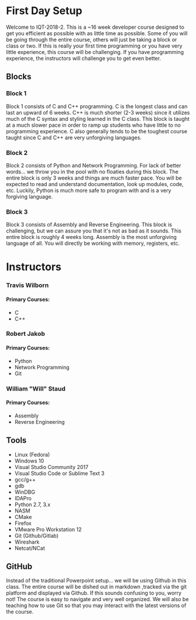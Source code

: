 # First Day Setup

Welcome to IQT-2018-2. This is a ~16 week developer course designed to get you efficient as possible with as little time as possible. Some of you will be going through the entire course, others will just be taking a block or class or two. If this is really your first time programming or you have very little experience, this course will be challenging. If you have programming experience, the instructors will challenge you to get even better.

## Blocks

### Block 1

Block 1 consists of C and C++ programming. C is the longest class and can last an upward of 6 weeks. C++ is much shorter \(2-3 weeks\) since it utilizes much of the C syntax and styling learned in the C class. This block is taught at a much slower pace in order to ramp up students who have little to no programming experience. C also generally tends to be the toughest course taught since C and C++ are very unforgiving languages.

### Block 2

Block 2 consists of Python and Network Programming. For lack of better words... we throw you in the pool with no floaties during this block. The entire block is only 3 weeks and things are much faster pace. You will be expected to read and understand documentation, look up modules, code, etc. Luckily, Python is much more safe to program with and is a very forgiving language.

### Block 3

Block 3 consists of Assembly and Reverse Engineering. This block is challenging, but we can assure you that it's not as bad as it sounds. This entire block is roughly 4 weeks long. Assembly is the most unforgiving language of all. You will directly be working with memory, registers, etc.

# Instructors

### Travis Wilborn

#### Primary Courses:

* C
* C++

### Robert Jakob

#### Primary Courses:

* Python
* Network Programming
* Git

### William "Will" Staud

#### Primary Courses:

* Assembly
* Reverse Engineering

## Tools

* Linux \(Fedora\)
* Windows 10
* Visual Studio Community 2017
* Visual Studio Code or Sublime Text 3 
* gcc/g++
* gdb
* WinDBG
* IDAPro
* Python 2.7, 3.x
* NASM
* CMake
* Firefox
* VMware Pro Workstation 12
* Git \(Github/Gitlab\)
* Wireshark
* Netcat/NCat

## GitHub

Instead of the traditional Powerpoint setup... we will be using Github in this class. The entire course will be dished out in markdown ,tracked via the git platform and displayed via Github. If this sounds confusing to you, worry not! The course is easy to navigate and very well organized. We will also be teaching how to use Git so that you may interact with the latest versions of the course. 
